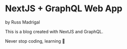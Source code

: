 # NextJS + GraphQL Web App
by Russ Madrigal

This is a blog created with NextJS and GraphQL.


Never stop coding, learning 🙂
